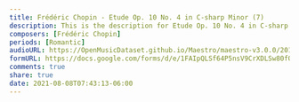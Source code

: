 ```yaml
---
title: Frédéric Chopin - Etude Op. 10 No. 4 in C-sharp Minor (7)
description: This is the description for Etude Op. 10 No. 4 in C-sharp Minor by Frédéric Chopin
composers: [Frédéric Chopin]
periods: [Romantic]
audioURL: https://OpenMusicDataset.github.io/Maestro/maestro-v3.0.0/2017/MIDI-Unprocessed_044_PIANO044_MID--AUDIO-split_07-06-17_Piano-e_1-04_wav--3.midi
formURL: https://docs.google.com/forms/d/e/1FAIpQLSf64P5nsV9CrXDLSw80fOaFyM1VOz1891aI6KuDRinJViky-A/viewform
comments: true
share: true
date: 2021-08-08T07:43:13-06:00
---
```

